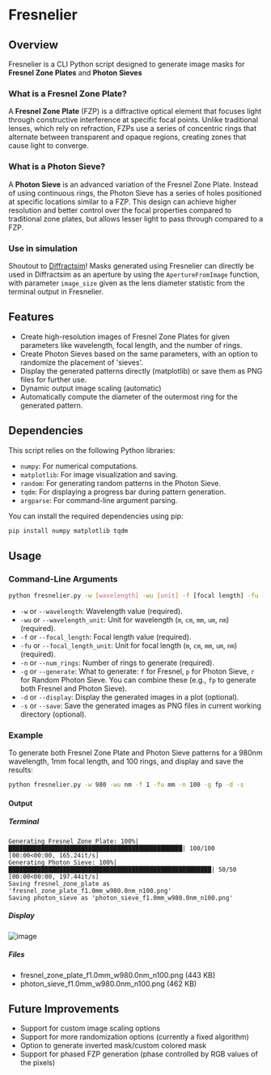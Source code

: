 # Fresnelier

## Overview

Fresnelier is a CLI Python script designed to generate image masks for **Fresnel Zone Plates** and **Photon Sieves**

### What is a Fresnel Zone Plate?

A **Fresnel Zone Plate** (FZP) is a diffractive optical element that focuses light through constructive interference at specific focal points. Unlike traditional lenses, which rely on refraction, FZPs use a series of concentric rings that alternate between transparent and opaque regions, creating zones that cause light to converge.

### What is a Photon Sieve?

A **Photon Sieve** is an advanced variation of the Fresnel Zone Plate. Instead of using continuous rings, the Photon Sieve has a series of holes positioned at specific locations similar to a FZP. This design can achieve higher resolution and better control over the focal properties compared to traditional zone plates, but allows lesser light to pass through compared to a FZP.

### Use in simulation

Shoutout to [Diffractsim](https://github.com/rafael-fuente/diffractsim)! Masks generated using Fresnelier can directly be used in Diffractsim as an aperture by using the `ApertureFromImage` function, with parameter `image_size` given as the lens diameter statistic from the terminal output in Fresnelier.

## Features

- Create high-resolution images of Fresnel Zone Plates for given parameters like wavelength, focal length, and the number of rings.
- Create Photon Sieves based on the same parameters, with an option to randomize the placement of 'sieves'.
- Display the generated patterns directly (matplotlib) or save them as PNG files for further use.
- Dynamic output image scaling (automatic)
- Automatically compute the diameter of the outermost ring for the generated pattern.

## Dependencies

This script relies on the following Python libraries:

- `numpy`: For numerical computations.
- `matplotlib`: For image visualization and saving.
- `random`: For generating random patterns in the Photon Sieve.
- `tqdm`: For displaying a progress bar during pattern generation.
- `argparse`: For command-line argument parsing.

You can install the required dependencies using pip:

```bash
pip install numpy matplotlib tqdm
```

## Usage

### Command-Line Arguments

```bash
python fresnelier.py -w [wavelength] -wu [unit] -f [focal length] -fu [unit] -n [num. of rings] -g [generation options] (optional ->) -d [display] -s [save]
```

- `-w` or `--wavelength`: Wavelength value (required).
- `-wu` or `--wavelength_unit`: Unit for wavelength (`m`, `cm`, `mm`, `um`, `nm`) (required).
- `-f` or `--focal_length`: Focal length value (required).
- `-fu` or `--focal_length_unit`: Unit for focal length (`m`, `cm`, `mm`, `um`, `nm`) (required).
- `-n` or `--num_rings`: Number of rings to generate (required).
- `-g` or `--generate`: What to generate: `f` for Fresnel, `p` for Photon Sieve, `r` for Random Photon Sieve. You can combine these (e.g., `fp` to generate both Fresnel and Photon Sieve).
- `-d` or `--display`: Display the generated images in a plot (optional).
- `-s` or `--save`: Save the generated images as PNG files in current working directory (optional).

### Example

To generate both Fresnel Zone Plate and Photon Sieve patterns for a 980nm wavelength, 1mm focal length, and 100 rings, and display and save the results:

```bash
python fresnelier.py -w 980 -wu nm -f 1 -fu mm -n 100 -g fp -d -s
```

#### Output

##### Terminal
```
Generating Fresnel Zone Plate: 100%|████████████████████████████████████████████████| 100/100 [00:00<00:00, 165.24it/s]
Generating Photon Sieve: 100%|████████████████████████████████████████████████████████| 50/50 [00:00<00:00, 197.44it/s]
Saving fresnel_zone_plate as 'fresnel_zone_plate_f1.0mm_w980.0nm_n100.png'
Saving photon_sieve as 'photon_sieve_f1.0mm_w980.0nm_n100.png'
```
##### Display
![image](https://github.com/user-attachments/assets/302a306b-ed83-437c-aca9-34f2c6e1b7db)

##### Files
- fresnel_zone_plate_f1.0mm_w980.0nm_n100.png (443 KB)
- photon_sieve_f1.0mm_w980.0nm_n100.png (462 KB)


## Future Improvements

- Support for custom image scaling options
- Support for more randomization options (currently a fixed algorithm)
- Option to generate inverted mask/custom colored mask
- Support for phased FZP generation (phase controlled by RGB values of the pixels)
